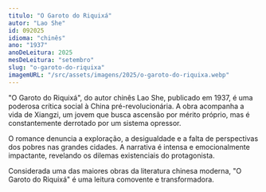 ```yaml
---
titulo: "O Garoto do Riquixá"
autor: "Lao She"
id: 092025
idioma: "chinês"
ano: "1937"
anoDeLeitura: 2025
mesDeLeitura: "setembro"
slug: "o-garoto-do-riquixa"
imagemURL: "/src/assets/imagens/2025/o-garoto-do-riquixa.webp"
---
```


"O Garoto do Riquixá", do autor chinês Lao She, publicado em 1937, é uma poderosa crítica social à China pré-revolucionária. A obra acompanha a vida de Xiangzi, um jovem que busca ascensão por mérito próprio, mas é constantemente derrotado por um sistema opressor.

O romance denuncia a exploração, a desigualdade e a falta de perspectivas dos pobres nas grandes cidades. A narrativa é intensa e emocionalmente impactante, revelando os dilemas existenciais do protagonista.

Considerada uma das maiores obras da literatura chinesa moderna, "O Garoto do Riquixá" é uma leitura comovente e transformadora.
